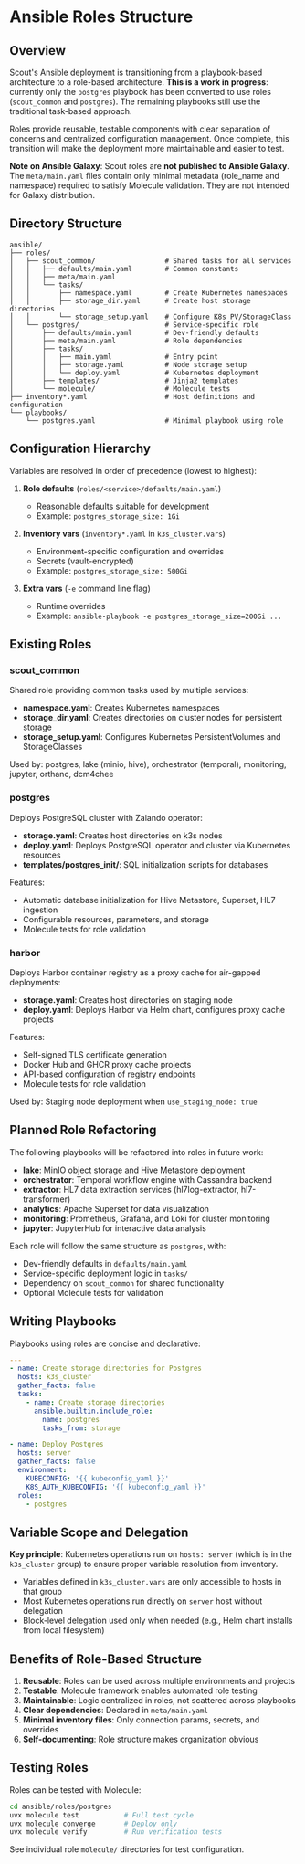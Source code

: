 # Ansible Roles Structure

## Overview

Scout's Ansible deployment is transitioning from a playbook-based architecture to a role-based architecture. **This is a work in progress**: currently only the `postgres` playbook has been converted to use roles (`scout_common` and `postgres`). The remaining playbooks still use the traditional task-based approach.

Roles provide reusable, testable components with clear separation of concerns and centralized configuration management. Once complete, this transition will make the deployment more maintainable and easier to test.

**Note on Ansible Galaxy**: Scout roles are **not published to Ansible Galaxy**. The `meta/main.yaml` files contain only minimal metadata (role_name and namespace) required to satisfy Molecule validation. They are not intended for Galaxy distribution.

## Directory Structure

```
ansible/
├── roles/
│   ├── scout_common/                 # Shared tasks for all services
│   │   ├── defaults/main.yaml        # Common constants
│   │   ├── meta/main.yaml
│   │   └── tasks/
│   │       ├── namespace.yaml        # Create Kubernetes namespaces
│   │       ├── storage_dir.yaml      # Create host storage directories
│   │       └── storage_setup.yaml    # Configure K8s PV/StorageClass
│   └── postgres/                     # Service-specific role
│       ├── defaults/main.yaml        # Dev-friendly defaults
│       ├── meta/main.yaml            # Role dependencies
│       ├── tasks/
│       │   ├── main.yaml             # Entry point
│       │   ├── storage.yaml          # Node storage setup
│       │   └── deploy.yaml           # Kubernetes deployment
│       ├── templates/                # Jinja2 templates
│       └── molecule/                 # Molecule tests
├── inventory*.yaml                   # Host definitions and configuration
└── playbooks/
    └── postgres.yaml                 # Minimal playbook using role
```

## Configuration Hierarchy

Variables are resolved in order of precedence (lowest to highest):

1. **Role defaults** (`roles/<service>/defaults/main.yaml`)
   - Reasonable defaults suitable for development
   - Example: `postgres_storage_size: 1Gi`

2. **Inventory vars** (`inventory*.yaml` in `k3s_cluster.vars`)
   - Environment-specific configuration and overrides
   - Secrets (vault-encrypted)
   - Example: `postgres_storage_size: 500Gi`

3. **Extra vars** (`-e` command line flag)
   - Runtime overrides
   - Example: `ansible-playbook -e postgres_storage_size=200Gi ...`

## Existing Roles

### scout_common

Shared role providing common tasks used by multiple services:

- **namespace.yaml**: Creates Kubernetes namespaces
- **storage_dir.yaml**: Creates directories on cluster nodes for persistent storage
- **storage_setup.yaml**: Configures Kubernetes PersistentVolumes and StorageClasses

Used by: postgres, lake (minio, hive), orchestrator (temporal), monitoring, jupyter, orthanc, dcm4chee

### postgres

Deploys PostgreSQL cluster with Zalando operator:

- **storage.yaml**: Creates host directories on k3s nodes
- **deploy.yaml**: Deploys PostgreSQL operator and cluster via Kubernetes resources
- **templates/postgres_init/**: SQL initialization scripts for databases

Features:
- Automatic database initialization for Hive Metastore, Superset, HL7 ingestion
- Configurable resources, parameters, and storage
- Molecule tests for role validation

### harbor

Deploys Harbor container registry as a proxy cache for air-gapped deployments:

- **storage.yaml**: Creates host directories on staging node
- **deploy.yaml**: Deploys Harbor via Helm chart, configures proxy cache projects

Features:
- Self-signed TLS certificate generation
- Docker Hub and GHCR proxy cache projects
- API-based configuration of registry endpoints
- Molecule tests for role validation

Used by: Staging node deployment when `use_staging_node: true`

## Planned Role Refactoring

The following playbooks will be refactored into roles in future work:

- **lake**: MinIO object storage and Hive Metastore deployment
- **orchestrator**: Temporal workflow engine with Cassandra backend
- **extractor**: HL7 data extraction services (hl7log-extractor, hl7-transformer)
- **analytics**: Apache Superset for data visualization
- **monitoring**: Prometheus, Grafana, and Loki for cluster monitoring
- **jupyter**: JupyterHub for interactive data analysis

Each role will follow the same structure as `postgres`, with:
- Dev-friendly defaults in `defaults/main.yaml`
- Service-specific deployment logic in `tasks/`
- Dependency on `scout_common` for shared functionality
- Optional Molecule tests for validation

## Writing Playbooks

Playbooks using roles are concise and declarative:

```yaml
---
- name: Create storage directories for Postgres
  hosts: k3s_cluster
  gather_facts: false
  tasks:
    - name: Create storage directories
      ansible.builtin.include_role:
        name: postgres
        tasks_from: storage

- name: Deploy Postgres
  hosts: server
  gather_facts: false
  environment:
    KUBECONFIG: '{{ kubeconfig_yaml }}'
    K8S_AUTH_KUBECONFIG: '{{ kubeconfig_yaml }}'
  roles:
    - postgres
```

## Variable Scope and Delegation

**Key principle**: Kubernetes operations run on `hosts: server` (which is in the `k3s_cluster` group) to ensure proper variable resolution from inventory.

- Variables defined in `k3s_cluster.vars` are only accessible to hosts in that group
- Most Kubernetes operations run directly on `server` host without delegation
- Block-level delegation used only when needed (e.g., Helm chart installs from local filesystem)

## Benefits of Role-Based Structure

1. **Reusable**: Roles can be used across multiple environments and projects
2. **Testable**: Molecule framework enables automated role testing
3. **Maintainable**: Logic centralized in roles, not scattered across playbooks
4. **Clear dependencies**: Declared in `meta/main.yaml`
5. **Minimal inventory files**: Only connection params, secrets, and overrides
6. **Self-documenting**: Role structure makes organization obvious

## Testing Roles

Roles can be tested with Molecule:

```bash
cd ansible/roles/postgres
uvx molecule test           # Full test cycle
uvx molecule converge       # Deploy only
uvx molecule verify         # Run verification tests
```

See individual role `molecule/` directories for test configuration.
